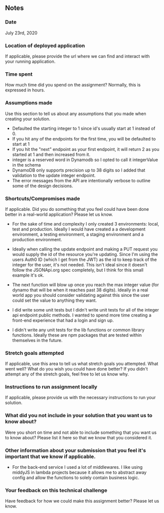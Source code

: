## Notes

### Date

July 23rd, 2020

### Location of deployed application

If applicable, please provide the url where we can find and interact with your running application.

### Time spent

How much time did you spend on the assignment? Normally, this is expressed in hours.

### Assumptions made

Use this section to tell us about any assumptions that you made when creating your solution.

- Defaulted the starting integer to 1 since id's usually start at 1 instead of 0.
- If you hit any of the endpoints for the first time, you will be defaulted to start at 1
- If you hit the "next" endpoint as your first endpoint, it will return 2 as you started at 1 and then increased from it.
- integer is a reserved word in Dynamodb so I opted to call it integerValue in the schema
- DynamoDB only supports precision up to 38 digits so I added that validation to the update integer endpoint.
- The error messages from the API are intentionally verbose to outline some of the design decisions.

### Shortcuts/Compromises made

If applicable. Did you do something that you feel could have been done better in a real-world application? Please
let us know.

- For the sake of time and complexity I only created 3 environments: local, test and production. Ideally I would have created a a development environment, a testing environment, a staging environment and a production environment.

- Ideally when calling the update endpoint and making a PUT request you would supply the id of the resource you're updating. Since I'm using the users Auth0 ID (which I get from the JWT) as the id to keep track of the integer for the user, it's not needed. This isn't ideal since it doesn't follow the JSONApi.org spec completely, but I think for this small example it's ok.

- The next function will blow up once you reach the max integer value (for dynamo that will be when it reaches past 38 digits). Ideally in a real world app you should consider validating against this since the user could set the value to anything they want.

- I did write some unit tests but I didn't write unit tests for all of the integer api endpoint public methods. I wanted to spend more time creating a front-end experience that had a login and sign up.

- I didn't write any unit tests for the lib functions or common library functions. Ideally these are npm packages that are tested within themselves in the future.

### Stretch goals attempted

If applicable, use this area to tell us what stretch goals you attempted. What went well? What do you wish you
could have done better? If you didn't attempt any of the stretch goals, feel free to let us know why.

### Instructions to run assignment locally

If applicable, please provide us with the necessary instructions to run your solution.

### What did you not include in your solution that you want us to know about?

Were you short on time and not able to include something that you want us to know
about? Please list it here so that we know that you considered it.

### Other information about your submission that you feel it's important that we know if applicable.

- For the back-end service I used a lot of middlewares. I like using middyJS in lambda projects because it allows me to abstract away config and allow the functions to solely contain business logic.

### Your feedback on this technical challenge

Have feedback for how we could make this assignment better? Please let us know.
